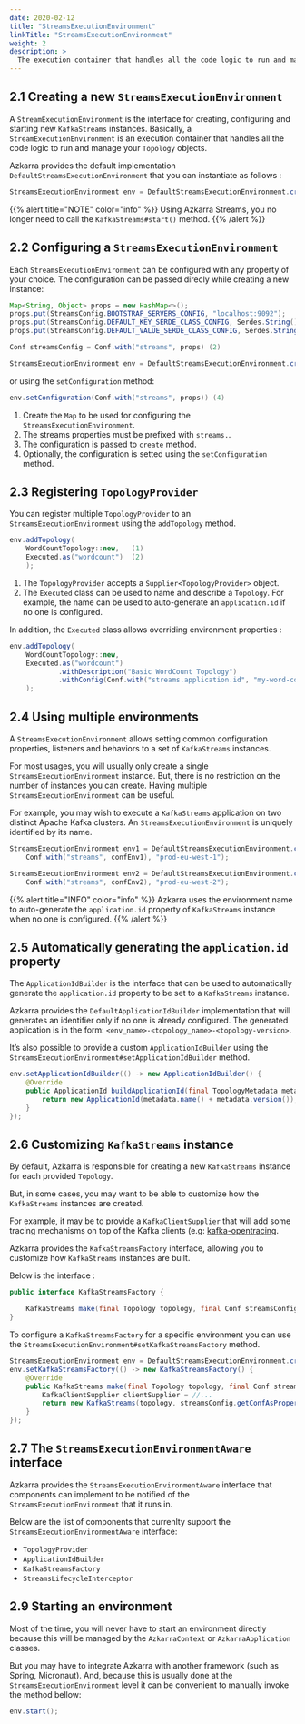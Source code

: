 ```yaml
---
date: 2020-02-12
title: "StreamsExecutionEnvironment"
linkTitle: "StreamsExecutionEnvironment"
weight: 2
description: >
  The execution container that handles all the code logic to run and manage `KafkaStreams` instances.
---
```


## 2.1 Creating a new `StreamsExecutionEnvironment`

A `StreamExecutionEnvironment` is the interface for creating, configuring and starting new `KafkaStreams` instances. Basically, a `StreamExecutionEnvironment` is an execution container that handles all the code logic to run and manage your `Topology` objects.

Azkarra provides the default implementation `DefaultStreamsExecutionEnvironment` that you can instantiate as follows : 

```java
StreamsExecutionEnvironment env = DefaultStreamsExecutionEnvironment.create()
``` 

{{% alert title="NOTE" color="info" %}}
Using Azkarra Streams, you no longer need to call the `KafkaStreams#start()` method.
{{% /alert %}}

## 2.2 Configuring a `StreamsExecutionEnvironment`

Each `StreamsExecutionEnvironment` can be configured with any property of your choice.
The configuration can be passed direcly while creating a new instance: 

```java
Map<String, Object> props = new HashMap<>(); 
props.put(StreamsConfig.BOOTSTRAP_SERVERS_CONFIG, "localhost:9092");
props.put(StreamsConfig.DEFAULT_KEY_SERDE_CLASS_CONFIG, Serdes.String().getClass());
props.put(StreamsConfig.DEFAULT_VALUE_SERDE_CLASS_CONFIG, Serdes.String().getClass()); (1)

Conf streamsConfig = Conf.with("streams", props) (2)

StreamsExecutionEnvironment env = DefaultStreamsExecutionEnvironment.create(streamsConfig); (3)
```

or using the `setConfiguration` method: 

```java
env.setConfiguration(Conf.with("streams", props)) (4)
```

1. Create the `Map` to be used for configuring the `StreamsExecutionEnvironment`.
2. The streams properties must be prefixed with `streams.`.
3. The configuration is passed to `create` method.
4. Optionally, the configuration is setted using the `setConfiguration` method.


## 2.3 Registering `TopologyProvider`

You can register multiple `TopologyProvider` to an `StreamsExecutionEnvironment` using the `addTopology` method.

```java
env.addTopology(
    WordCountTopology::new,   (1)
    Executed.as("wordcount")  (2)
    );
```

1. The `TopologyProvider` accepts a `Supplier<TopologyProvider>` object.
2. The `Executed` class can be used to name and describe a `Topology`. For example, the name can be used to auto-generate an `application.id` if no one is configured.

In addition, the `Executed` class allows overriding environment properties : 

```java
env.addTopology(
    WordCountTopology::new,
    Executed.as("wordcount")
            .withDescription("Basic WordCount Topology")
            .withConfig(Conf.with("streams.application.id", "my-word-count-application"))
    );
``` 

## 2.4 Using multiple environments

A `StreamsExecutionEnvironment` allows setting common configuration properties, listeners and behaviors to a set of `KafkaStreams` instances.

For most usages, you will usually only create a single `StreamsExecutionEnvironment` instance. But, there is no restriction on the number of instances you can create. Having multiple `StreamsExecutionEnvironment` can be useful. 

For example, you may wish to execute a `KafkaStreams` application on two distinct Apache Kafka clusters. An `StreamsExecutionEnvironment` is uniquely identified by its name.

```java
StreamsExecutionEnvironment env1 = DefaultStreamsExecutionEnvironment.create(
    Conf.with("streams", confEnv1), "prod-eu-west-1");

StreamsExecutionEnvironment env2 = DefaultStreamsExecutionEnvironment.create(
    Conf.with("streams", confEnv2), "prod-eu-west-2");
```


{{% alert title="INFO" color="info" %}}
Azkarra uses the environment name to auto-generate the `application.id` property of `KafkaStreams` instance when no one is configured.
{{% /alert %}}

## 2.5 Automatically generating the `application.id` property

The `ApplicationIdBuilder` is the interface that can be used to automatically generate the `application.id` property to be set to a `KafkaStreams` instance.

Azkarra provides the `DefaultApplicationIdBuilder` implementation that will generates an identifier only if no one is already configured.
The generated application is in the form: `<env_name>-<topology_name>-<topology-version>`.

It’s also possible to provide a custom `ApplicationIdBuilder` using the `StreamsExecutionEnvironment#setApplicationIdBuilder` method.

```java
env.setApplicationIdBuilder(() -> new ApplicationIdBuilder() {
    @Override
    public ApplicationId buildApplicationId(final TopologyMetadata metadata, final Conf streamsConfig) {
        return new ApplicationId(metadata.name() + metadata.version());
    }
});
```

## 2.6 Customizing `KafkaStreams` instance

By default, Azkarra is responsible for creating a new `KafkaStreams` instance for each provided `Topology`. 

But, in some cases, you may want to be able to customize how the `KafkaStreams` instances are created. 

For example, it may be to provide a `KafkaClientSupplier` that will add some tracing mechanisms on top of the Kafka clients (e.g: [kafka-opentracing](https://github.com/opentracing-contrib/java-kafka-client).

Azkarra provides the `KafkaStreamsFactory` interface, allowing you to customize how `KafkaStreams` instances are built.

Below is the interface :  

```java
public interface KafkaStreamsFactory {

    KafkaStreams make(final Topology topology, final Conf streamsConfig);
}
```

To configure a `KafkaStreamsFactory` for a specific environment you can use the `StreamsExecutionEnvironment#setKafkaStreamsFactory` method.

```java
StreamsExecutionEnvironment env = DefaultStreamsExecutionEnvironment.create();
env.setKafkaStreamsFactory(() -> new KafkaStreamsFactory() {
    @Override
    public KafkaStreams make(final Topology topology, final Conf streamsConfig) {
        KafkaClientSupplier clientSupplier = //...
        return new KafkaStreams(topology, streamsConfig.getConfAsProperties(), clientSupplier);
    }
});
```

## 2.7 The `StreamsExecutionEnvironmentAware` interface

Azkarra provides the `StreamsExecutionEnvironmentAware` interface that components can implement to be notified of the `StreamsExecutionEnvironment` that it runs in.

Below are the list of components that currenlty support the `StreamsExecutionEnvironmentAware` interface:

* `TopologyProvider`
* `ApplicationIdBuilder`
* `KafkaStreamsFactory`
* `StreamsLifecycleInterceptor`

## 2.9 Starting an environment

Most of the time, you will never have to start an environment directly because this will be managed by the `AzkarraContext` or `AzkarraApplication` classes.

But you may have to integrate Azkarra with another framework (such as Spring, Micronaut). And, because this is usually done at the `StreamsExecutionEnvironment` level it can be convenient to manually invoke the method bellow: 

```java
env.start();
```